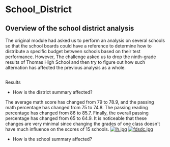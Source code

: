 # School_District

## Overview of the school district analysis

The original module had asked us to perform an analysis on several schools so that the school boards could have a reference to determine how to distribute a specific budget between schools based on their test performance. However, The challenge asked us to drop the ninth-grade results of Thomas High School and then try to figure out how such alternation has affected the previous analysis as a whole.

##

Results

* How is the district summary affected?

The average math score has changed from 79 to 78.9, and the passing math percentage has changed from 75 to 74.8. The passing reading percentage has changed from 86 to 85.7. Finally, the overall passing percentage has changed from 65 to 64.9. It is noticeable that these changes are very minimal since changing the grades of one class doesn't have much influence on the scores of 15 schools. [![lh.jpg](https://i.postimg.cc/G3DsmYSt/lh.jpg)](https://postimg.cc/LhHsyqSF) [![fdsdc.jpg](https://i.postimg.cc/KcCr9xCk/fdsdc.jpg)](https://postimg.cc/RqQHh5S4)

* How is the school summary affected?
